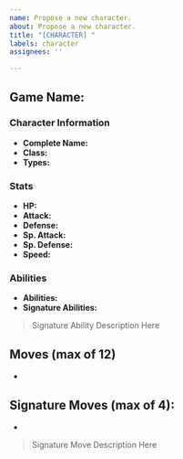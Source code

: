 ```yaml
---
name: Propose a new character.
about: Propose a new character.
title: "[CHARACTER] "
labels: character
assignees: ''

---
```


## Game Name:

### Character Information

- **Complete Name:** 
- **Class:**
- **Types:**

### Stats

- **HP:** 
- **Attack:**
- **Defense:**
- **Sp. Attack:**
- **Sp. Defense:**
- **Speed:**

### Abilities

- **Abilities:**
- **Signature Abilities:**
> Signature Ability Description Here

## Moves (max of 12)

- 

## Signature Moves (max of 4):

-
>Signature Move Description Here
